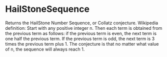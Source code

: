 # HailStoneSequence
Returns the HailStone Number Sequence, or Collatz conjecture.  Wikipedia definition: Start with any positive integer n. Then each term is obtained from the previous term as follows: if the previous term is even, the next term is one half the previous term. If the previous term is odd, the next term is 3 times the previous term plus 1. The conjecture is that no matter what value of n, the sequence will always reach 1.
